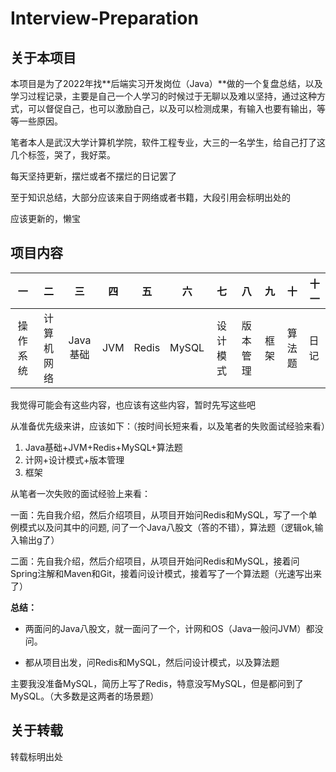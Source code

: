 # Interview-Preparation



## 关于本项目

本项目是为了2022年找**后端实习开发岗位（Java）**做的一个复盘总结，以及学习过程记录，主要是自己一个人学习的时候过于无聊以及难以坚持，通过这种方式，可以督促自己，也可以激励自己，以及可以检测成果，有输入也要有输出，等等一些原因。

笔者本人是武汉大学计算机学院，软件工程专业，大三的一名学生，给自己打了这几个标签，哭了，我好菜。



每天坚持更新，摆烂或者不摆烂的日记罢了



至于知识总结，大部分应该来自于网络或者书籍，大段引用会标明出处的



应该更新的，懒宝



## 项目内容

|    一    |     二     |    三    |  四  |  五   |  六   |    七    |    八    |  九  |   十   | 十一 |
| :------: | :--------: | :------: | :--: | :---: | :---: | :------: | :------: | :--: | :----: | ---- |
| 操作系统 | 计算机网络 | Java基础 | JVM  | Redis | MySQL | 设计模式 | 版本管理 | 框架 | 算法题 | 日记 |



我觉得可能会有这些内容，也应该有这些内容，暂时先写这些吧



从准备优先级来讲，应该如下：（按时间长短来看，以及笔者的失败面试经验来看）

1. Java基础+JVM+Redis+MySQL+算法题
2. 计网+设计模式+版本管理
3. 框架



从笔者一次失败的面试经验上来看：

一面：先自我介绍，然后介绍项目，从项目开始问Redis和MySQL，写了一个单例模式以及问其中的问题, 问了一个Java八股文（答的不错），算法题（逻辑ok,输入输出g了）

二面：先自我介绍，然后介绍项目，从项目开始问Redis和MySQL，接着问Spring注解和Maven和Git，接着问设计模式，接着写了一个算法题（光速写出来了）



**总结：**

- 两面问的Java八股文，就一面问了一个，计网和OS（Java一般问JVM）都没问。

- 都从项目出发，问Redis和MySQL，然后问设计模式，以及算法题

主要我没准备MySQL，简历上写了Redis，特意没写MySQL，但是都问到了MySQL。（大多数是这两者的场景题）



## 关于转载

转载标明出处